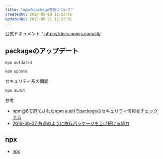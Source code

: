 ```yaml
---
title: "npmのpackage管理について"
createdAt: 2018-05-19 11:53:45
updatedAt: 2019-05-21 11:22:01
---
```


公式ドキュメント：<https://docs.npmjs.com/cli/>

## packageのアップデート

```
npm outdated
```

```
npm update
```

セキュリティ系の問題

```
npm audit
```

参考

- [npm@6で追加されたnpm auditでpackageのセキュリティ情報をチェックする](https://blog.kazu69.net/2018/05/14/package_security_aware_with_npm_audit_added_npm_v6/)
- [2016-06-27 毎週のように依存パッケージを上げ続ける努力](http://techlog.voyagegroup.com/entry/2016/06/27/080000)

## npx

- [npx](https://www.npmjs.com/package/npx)


